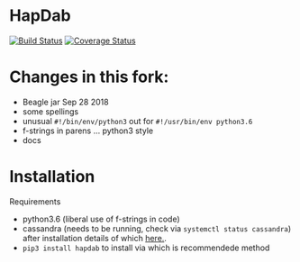 # HapDab
[![Build Status](https://travis-ci.org/LinkageIO/HapDab.svg?branch=master)](https://travis-ci.org/LinkageIO/HapDab)
[![Coverage Status](https://coveralls.io/repos/github/LinkageIO/HapDab/badge.svg?branch=master)](https://coveralls.io/github/LinkageIO/HapDab?branch=master)

# Changes in this fork:
* Beagle jar Sep 28 2018
* some spellings
* unusual `#!/bin/env/python3` out for `#!/usr/bin/env python3.6`
* f-strings in parens ... python3 style
* docs

# Installation
Requirements
* python3.6 (liberal use of f-strings in code)
* cassandra (needs to be running, check via `systemctl status cassandra`) after installation details of which [here.](http://cassandra.apache.org/).
* `pip3 install hapdab` to install via which is recommendede method

